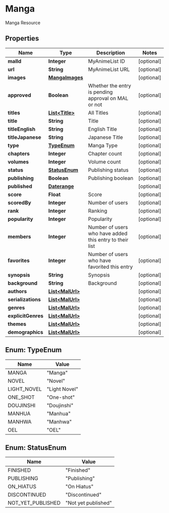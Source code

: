 

# Manga

Manga Resource

## Properties

| Name | Type | Description | Notes |
|------------ | ------------- | ------------- | -------------|
|**malId** | **Integer** | MyAnimeList ID |  [optional] |
|**url** | **String** | MyAnimeList URL |  [optional] |
|**images** | [**MangaImages**](MangaImages.md) |  |  [optional] |
|**approved** | **Boolean** | Whether the entry is pending approval on MAL or not |  [optional] |
|**titles** | [**List&lt;Title&gt;**](Title.md) | All Titles |  [optional] |
|**title** | **String** | Title |  [optional] |
|**titleEnglish** | **String** | English Title |  [optional] |
|**titleJapanese** | **String** | Japanese Title |  [optional] |
|**type** | [**TypeEnum**](#TypeEnum) | Manga Type |  [optional] |
|**chapters** | **Integer** | Chapter count |  [optional] |
|**volumes** | **Integer** | Volume count |  [optional] |
|**status** | [**StatusEnum**](#StatusEnum) | Publishing status |  [optional] |
|**publishing** | **Boolean** | Publishing boolean |  [optional] |
|**published** | [**Daterange**](Daterange.md) |  |  [optional] |
|**score** | **Float** | Score |  [optional] |
|**scoredBy** | **Integer** | Number of users |  [optional] |
|**rank** | **Integer** | Ranking |  [optional] |
|**popularity** | **Integer** | Popularity |  [optional] |
|**members** | **Integer** | Number of users who have added this entry to their list |  [optional] |
|**favorites** | **Integer** | Number of users who have favorited this entry |  [optional] |
|**synopsis** | **String** | Synopsis |  [optional] |
|**background** | **String** | Background |  [optional] |
|**authors** | [**List&lt;MalUrl&gt;**](MalUrl.md) |  |  [optional] |
|**serializations** | [**List&lt;MalUrl&gt;**](MalUrl.md) |  |  [optional] |
|**genres** | [**List&lt;MalUrl&gt;**](MalUrl.md) |  |  [optional] |
|**explicitGenres** | [**List&lt;MalUrl&gt;**](MalUrl.md) |  |  [optional] |
|**themes** | [**List&lt;MalUrl&gt;**](MalUrl.md) |  |  [optional] |
|**demographics** | [**List&lt;MalUrl&gt;**](MalUrl.md) |  |  [optional] |



## Enum: TypeEnum

| Name | Value |
|---- | -----|
| MANGA | &quot;Manga&quot; |
| NOVEL | &quot;Novel&quot; |
| LIGHT_NOVEL | &quot;Light Novel&quot; |
| ONE_SHOT | &quot;One-shot&quot; |
| DOUJINSHI | &quot;Doujinshi&quot; |
| MANHUA | &quot;Manhua&quot; |
| MANHWA | &quot;Manhwa&quot; |
| OEL | &quot;OEL&quot; |



## Enum: StatusEnum

| Name | Value |
|---- | -----|
| FINISHED | &quot;Finished&quot; |
| PUBLISHING | &quot;Publishing&quot; |
| ON_HIATUS | &quot;On Hiatus&quot; |
| DISCONTINUED | &quot;Discontinued&quot; |
| NOT_YET_PUBLISHED | &quot;Not yet published&quot; |




